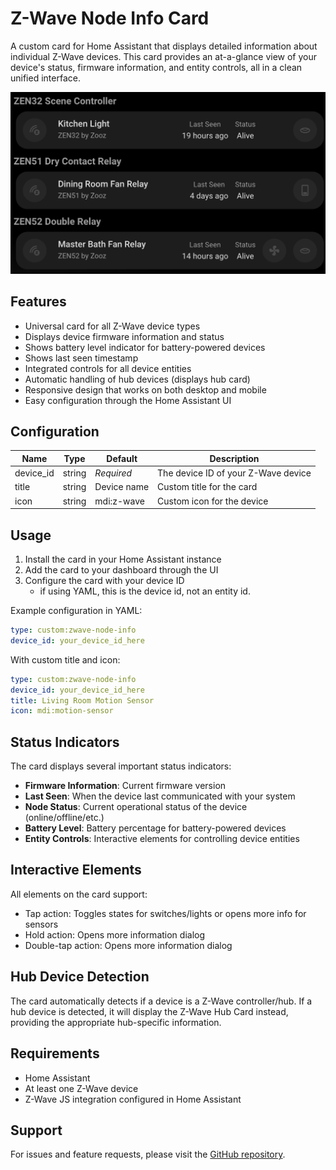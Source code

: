 # Z-Wave Node Info Card

A custom card for Home Assistant that displays detailed information about individual Z-Wave devices. This card provides an at-a-glance view of your device's status, firmware information, and entity controls, all in a clean unified interface.

![card](../../../assets/cards/node-info/card.png)

## Features

- Universal card for all Z-Wave device types
- Displays device firmware information and status
- Shows battery level indicator for battery-powered devices
- Shows last seen timestamp
- Integrated controls for all device entities
- Automatic handling of hub devices (displays hub card)
- Responsive design that works on both desktop and mobile
- Easy configuration through the Home Assistant UI

## Configuration

| Name      | Type   | Default     | Description                         |
| --------- | ------ | ----------- | ----------------------------------- |
| device_id | string | _Required_  | The device ID of your Z-Wave device |
| title     | string | Device name | Custom title for the card           |
| icon      | string | mdi:z-wave  | Custom icon for the device          |

## Usage

1. Install the card in your Home Assistant instance
2. Add the card to your dashboard through the UI
3. Configure the card with your device ID
   - if using YAML, this is the device id, not an entity id.

Example configuration in YAML:

```yaml
type: custom:zwave-node-info
device_id: your_device_id_here
```

With custom title and icon:

```yaml
type: custom:zwave-node-info
device_id: your_device_id_here
title: Living Room Motion Sensor
icon: mdi:motion-sensor
```

## Status Indicators

The card displays several important status indicators:

- **Firmware Information**: Current firmware version
- **Last Seen**: When the device last communicated with your system
- **Node Status**: Current operational status of the device (online/offline/etc.)
- **Battery Level**: Battery percentage for battery-powered devices
- **Entity Controls**: Interactive elements for controlling device entities

## Interactive Elements

All elements on the card support:

- Tap action: Toggles states for switches/lights or opens more info for sensors
- Hold action: Opens more information dialog
- Double-tap action: Opens more information dialog

## Hub Device Detection

The card automatically detects if a device is a Z-Wave controller/hub. If a hub device is detected, it will display the Z-Wave Hub Card instead, providing the appropriate hub-specific information.

## Requirements

- Home Assistant
- At least one Z-Wave device
- Z-Wave JS integration configured in Home Assistant

## Support

For issues and feature requests, please visit the [GitHub repository](https://github.com/homeassistant-extras/zwave-card-set).
